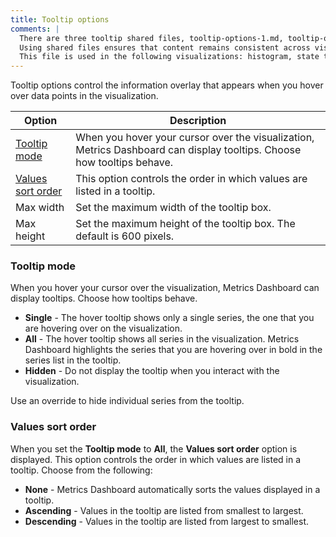 ```yaml
---
title: Tooltip options
comments: |
  There are three tooltip shared files, tooltip-options-1.md, tooltip-options-2.md, and tooltip-options-3.md, to cover the most common combinations of options. 
  Using shared files ensures that content remains consistent across visualizations that share the same options and users don't have to figure out which options apply to a specific visualization when reading that content. 
  This file is used in the following visualizations: histogram, state timeline, status history
---
```


Tooltip options control the information overlay that appears when you hover over data points in the visualization.

| Option                                  | Description                                                                                                  |
| --------------------------------------- | ------------------------------------------------------------------------------------------------------------ |
| [Tooltip mode](#tooltip-mode)           | When you hover your cursor over the visualization, Metrics Dashboard can display tooltips. Choose how tooltips behave. |
| [Values sort order](#values-sort-order) | This option controls the order in which values are listed in a tooltip.                                      |
| Max width                               | Set the maximum width of the tooltip box.                                                                    |
| Max height                              | Set the maximum height of the tooltip box. The default is 600 pixels.                                        |

### Tooltip mode

When you hover your cursor over the visualization, Metrics Dashboard can display tooltips. Choose how tooltips behave.

- **Single** - The hover tooltip shows only a single series, the one that you are hovering over on the visualization.
- **All** - The hover tooltip shows all series in the visualization. Metrics Dashboard highlights the series that you are hovering over in bold in the series list in the tooltip.
- **Hidden** - Do not display the tooltip when you interact with the visualization.

Use an override to hide individual series from the tooltip.

### Values sort order

When you set the **Tooltip mode** to **All**, the **Values sort order** option is displayed. This option controls the order in which values are listed in a tooltip. Choose from the following:

- **None** - Metrics Dashboard automatically sorts the values displayed in a tooltip.
- **Ascending** - Values in the tooltip are listed from smallest to largest.
- **Descending** - Values in the tooltip are listed from largest to smallest.
